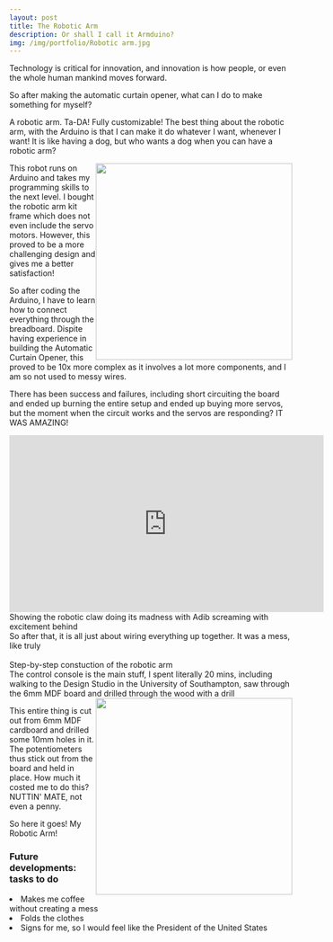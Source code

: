 ```yaml
---
layout: post
title: The Robotic Arm
description: Or shall I call it Armduino?
img: /img/portfolio/Robotic arm.jpg
---
```

<div class="post-area">
Technology is critical for innovation, and innovation is how people, or even the whole human mankind moves forward.  

So after making the automatic curtain opener, what can I do to make something for myself?

A robotic arm. Ta-DA! Fully customizable! The best thing about the robotic arm, with the Arduino is that I can make it do whatever I want, whenever I want! It is like having a dog, but who wants a dog when you can have a robotic arm?
<div class="intro">
<img src="{{ site.baseurl }}/img/portfolio/Robotic arm.jpg" style="float:right;width:350px;height:350px;" alt="" title="Robotic arm">
</div>
This robot runs on Arduino and takes my programming skills to the next level. I bought the robotic arm kit frame which does not even include the servo motors. However, this proved to be a more challenging design and gives me a better satisfaction!

So after coding the Arduino, I have to learn how to connect everything through the breadboard. Dispite having experience in building the Automatic Curtain Opener, this proved to be 10x more complex as it involves a lot more components, and I am so not used to messy wires.

There has been success and failures, including short circuiting the board and ended up burning the entire setup and ended up buying more servos, but the moment when the circuit works and the servos are responding? IT WAS AMAZING!
<div class="intro">
<iframe class="center-block" width="560" height="315" src="https://www.youtube.com/embed/MU18B2-_OsE" frameborder="0" allowfullscreen=""></iframe>
</div>
<div class="col three caption">
	Showing the robotic claw doing its madness with Adib screaming with excitement behind
</div>
So after that, it is all just about wiring everything up together. It was a mess, like truly

<div class="intro">
	<img class="block img" src="{{ site.baseurl }}/img/portfolio/arm1.jpg" alt="" title="Robotic arm"/>
	<img class="block img" src="{{ site.baseurl }}/img/portfolio/arm2.jpg" alt="" title="Robotic arm"/>
	<img class="" src="{{ site.baseurl }}/img/portfolio/arm3.jpg" alt="" title="Robotic arm"/>
</div>
<div class="col three caption">
	Step-by-step constuction of the robotic arm
</div>
The control console is the main stuff, I spent literally 20 mins, including walking to the Design Studio in the University of Southampton, saw through the 6mm MDF board and drilled through the wood with a drill
	<img class="block img" src="{{ site.baseurl }}/img/portfolio/mdf control.jpg" style="float:right;width:350px;height:350px;" alt="" title="The control ">

This entire thing is cut out from 6mm MDF cardboard and drilled some 10mm holes in it. The potentiometers thus stick out from the board and held in place. How much it costed me to do this? NUTTIN' MATE, not even a penny.

So here it goes! My Robotic Arm!
<div class="img_row">
<h3>Future developments: tasks to do</h3>
<li>Makes me coffee without creating a mess</li>
<li>Folds the clothes</li>
<li>Signs for me, so I would feel like the President of the United States</li>
</div>
</div>